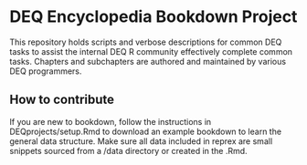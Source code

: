 # DEQ Encyclopedia Bookdown Project

This repository holds scripts and verbose descriptions for common DEQ tasks to assist the internal DEQ R community effectively complete common tasks. Chapters and subchapters are authored and maintained by various DEQ programmers. 

## How to contribute

If you are new to bookdown, follow the instructions in DEQprojects/setup.Rmd to download an example bookdown to learn the general data structure. Make sure all data included in reprex are small snippets sourced from a /data directory or created in the .Rmd. 